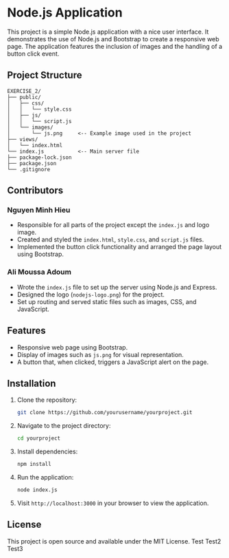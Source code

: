 
# Node.js Application

This project is a simple Node.js application with a nice user interface. It demonstrates the use of Node.js and Bootstrap to create a responsive web page. The application features the inclusion of images and the handling of a button click event.

## Project Structure

```
EXERCISE_2/
├── public/
│   ├── css/
│   │   └── style.css
│   ├── js/
│   │   └── script.js
│   └── images/
│       └── js.png     <-- Example image used in the project
├── views/
│   └── index.html
└── index.js           <-- Main server file
├── package-lock.json
├── package.json
└── .gitignore
```

## Contributors

### Nguyen Minh Hieu
- Responsible for all parts of the project except the `index.js` and logo image.
- Created and styled the `index.html`, `style.css`, and `script.js` files.
- Implemented the button click functionality and arranged the page layout using Bootstrap.

### Ali Moussa Adoum
- Wrote the `index.js` file to set up the server using Node.js and Express.
- Designed the logo (`nodejs-logo.png`) for the project.
- Set up routing and served static files such as images, CSS, and JavaScript.

## Features

- Responsive web page using Bootstrap.
- Display of images such as `js.png` for visual representation.
- A button that, when clicked, triggers a JavaScript alert on the page.

## Installation

1. Clone the repository:
   ```bash
   git clone https://github.com/yourusername/yourproject.git
   ```
   
2. Navigate to the project directory:
   ```bash
   cd yourproject
   ```

3. Install dependencies:
   ```bash
   npm install
   ```

4. Run the application:
   ```bash
   node index.js
   ```

5. Visit `http://localhost:3000` in your browser to view the application.

## License

This project is open source and available under the MIT License.
Test
Test2
Test3
